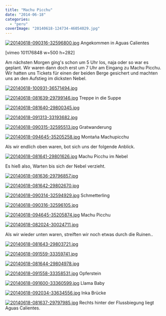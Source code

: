```yaml
---
title: "Machu Picchu"
date: "2014-06-18"
categories: 
  - "peru"
coverImage: "20140618-124734-46054029.jpg"
---
```


[![20140618-090316-32596800.jpg](images/20140618-090316-32596800.jpg)](https://hafenstrand.wordpress.com/wp-content/uploads/2014/06/20140618-090316-32596800.jpg) Angekommen in Aguas Calientes

\[vimeo 101176848 w=500 h=282\]  

Am nächsten Morgen ging's schon um 5 Uhr los, naja oder so war es geplant. Wir waren dann doch erst um 7 Uhr am Eingang zu Machu Picchu. Wir hatten uns Tickets für einen der beiden Berge gesichert und machten uns an den Aufstieg im dicksten Nebel.

[![20140618-100931-36571494.jpg](images/20140618-100931-36571494.jpg)](https://hafenstrand.wordpress.com/wp-content/uploads/2014/06/20140618-100931-36571494.jpg)

[![20140618-081639-29799146.jpg](images/20140618-081639-29799146.jpg)](https://hafenstrand.wordpress.com/wp-content/uploads/2014/06/20140618-081639-29799146.jpg) Treppe in die Suppe

[![20140618-081640-29800345.jpg](images/20140618-081640-29800345.jpg)](https://hafenstrand.wordpress.com/wp-content/uploads/2014/06/20140618-081640-29800345.jpg)

[![20140618-091313-33193682.jpg](images/20140618-091313-33193682.jpg)](https://hafenstrand.wordpress.com/wp-content/uploads/2014/06/20140618-091313-33193682.jpg)

[![20140618-090315-32595513.jpg](images/20140618-090315-32595513.jpg)](https://hafenstrand.wordpress.com/wp-content/uploads/2014/06/20140618-090315-32595513.jpg) Gratwanderung

[![20140618-094645-35205258.jpg](images/20140618-094645-35205258.jpg)](https://hafenstrand.wordpress.com/wp-content/uploads/2014/06/20140618-094645-35205258.jpg) Montaña Machupicchu

Als wir endlich oben waren, bot sich uns der folgende Anblick.

[![20140618-081641-29801626.jpg](images/20140618-081641-29801626.jpg)](https://hafenstrand.wordpress.com/wp-content/uploads/2014/06/20140618-081641-29801626.jpg) Machu Picchu im Nebel

Es hieß also, Warten bis sich der Nebel verzieht.

[![20140618-081636-29796857.jpg](images/20140618-081636-29796857.jpg)](https://hafenstrand.wordpress.com/wp-content/uploads/2014/06/20140618-081636-29796857.jpg)

[![20140618-081642-29802670.jpg](images/20140618-081642-29802670.jpg)](https://hafenstrand.wordpress.com/wp-content/uploads/2014/06/20140618-081642-29802670.jpg)

[![20140618-090314-32594929.jpg](images/20140618-090314-32594929.jpg)](https://hafenstrand.wordpress.com/wp-content/uploads/2014/06/20140618-090314-32594929.jpg) Schmetterling

[![20140618-090316-32596105.jpg](images/20140618-090316-32596105.jpg)](https://hafenstrand.wordpress.com/wp-content/uploads/2014/06/20140618-090316-32596105.jpg)

[![20140618-094645-35205874.jpg](images/20140618-094645-35205874.jpg)](https://hafenstrand.wordpress.com/wp-content/uploads/2014/06/20140618-094645-35205874.jpg) Machu Picchu

[![20140618-082024-30024711.jpg](images/20140618-082024-30024711.jpg)](https://hafenstrand.wordpress.com/wp-content/uploads/2014/06/20140618-082024-30024711.jpg)

Als wir wieder unten waren, streiften wir noch etwas durch die Ruinen..

[![20140618-081643-29803721.jpg](images/20140618-081643-29803721.jpg)](https://hafenstrand.wordpress.com/wp-content/uploads/2014/06/20140618-081643-29803721.jpg)

[![20140618-091559-33359741.jpg](images/20140618-091559-33359741.jpg)](https://hafenstrand.wordpress.com/wp-content/uploads/2014/06/20140618-091559-33359741.jpg)

[![20140618-081644-29804978.jpg](images/20140618-081644-29804978.jpg)](https://hafenstrand.wordpress.com/wp-content/uploads/2014/06/20140618-081644-29804978.jpg)

[![20140618-091558-33358531.jpg](images/20140618-091558-33358531.jpg)](https://hafenstrand.wordpress.com/wp-content/uploads/2014/06/20140618-091558-33358531.jpg) Opferstein

[![20140618-091600-33360599.jpg](images/20140618-091600-33360599.jpg)](https://hafenstrand.wordpress.com/wp-content/uploads/2014/06/20140618-091600-33360599.jpg) Llama Baby

[![20140618-092034-33634556.jpg](images/20140618-092034-33634556.jpg)](https://hafenstrand.wordpress.com/wp-content/uploads/2014/06/20140618-092034-33634556.jpg) Inka Brücke

[![20140618-081637-29797985.jpg](images/20140618-081637-29797985.jpg)](https://hafenstrand.wordpress.com/wp-content/uploads/2014/06/20140618-081637-29797985.jpg) Rechts hinter der Flussbiegung liegt Aguas Calientes.
